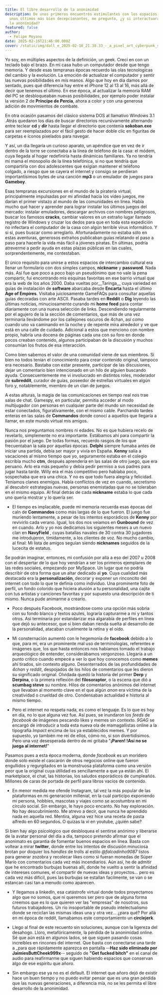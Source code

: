 ```yaml
---
title: El libre desarrollo de la anonimidad
description: De unos primeros encuentros estimulantes con los espacios online a
  unos últimos más bien decepcionantes, me pregunto, ¿y si interactuaramos desde
  la anonimidad?
featured: false
author:
  - Felipe Moyano
date: 2025-02-16T21:46:00.000Z
cover: /static/img/dall_e_2025-02-16_21.38.33_-_a_pixel_art_cyberpunk_scene_inspired_by_prince_of_persia_2_environments._the_setting_features_ancient_persian-style_architecture_mixed_with_futuristic.webp
---
```

Yo soy, en múltiples aspectos de la definición, un geek. Crecí en con un teclado bajo el brazo. En mi casa hubo un computador desde que tengo memoria. Y desde esas tempranas épocas recuerdo las olas tecnologicas del cambio y la evolución. La emoción de actualizar el computador y sentir las nuevas posibilidades en mis manos. Algo que hoy en día damos por sentado, pues qué diferencia hay entre el iPhone 12 al 13 al 16, más allá de decir que tenemos el último. En ese época, al actualizar  la memoria RAM del PC se desbloqueaban nuevas posibilidades, por ejemplo poder instalar la versión 2 de __Príncipe de Percia__, ahora a color y con una generosa adición de movimientos de combate. 

En otra ocasión pasamos del clásico sistema DOS al llamativo Windows 3.1 .Atrás quedaron los días de buscar directorios recursivamente alternando entre teclear __cd__ y __dir__ hasta llegar el directorio que contenía __sokoban.exe__ para ser reemplazados por el fácil gesto de hacer doble clic en figuritas de carpetas e íconos pixelados para navegar. 

Y así, un día llegaría un curioso aparato, un apéndice que en vez de ir dentro de la torre se conectaba a la línea de teléfono de la casa: el módem, cuya llegada al hogar redefiniría hasta dinámicas familiares. Ya no tendría mi mamá el monopolio de la línea telefónica, si no que tendría que compartirla con dos adolescentes que exigían mantener el teléfono colgado, a riesgo que se cayera el internet y consigo se perdieran importantísimos bytes de una canción __mp3__ o un emulador de juegos para __Gameboy__.

Esas tempranas excursiones en el mundo de la piratería virtual, principalmente impulsadas por mi afinidad hacia los vídeo juegos, me darían el primer vistazo al mundo de las comunidades en línea. Había mucho qué hacer y aprender para lograr instalar los últimos juegos del mercado: instalar emuladores, descargar archivos con nombres peligrosos, buscar los famosos __cracks__, cambiar valores en un extraño lugar llamado registro de Windows y cruzar los dedos para que en toda esta expedición no infectara el computador de la casa con algún terrible virus informático. Y si sí, pues buscar como arreglarlo.  Afortunadamente no estaba sólo en estas aventuras, generosos extraños publicaban guías relatando el paso a paso para hacerle la vida más fácil a jóvenes piratas. En últimas, podría atreverme a pedir ayuda en estas plazas públicas en las cuales, sorprendentemente, me contestaban.

El único requisito para unirse a estos espacios de intercambio cultural era llenar un formulario con dos simples campos, __nickname__ y __password__. Nada más.  Así fue que poco a poco bajo un pseudónimo que no vale la pena compartir, fui encontrando mis esquinas favoritas en ese barrio virtual que era la web de los años 2000. Daba vueltas por__Taringa__ cuya variedad en guías de instalación de __software__ abarcaba desde __Encarta__ hasta el último __Age of Empires__.  Visitaba juiciosamente GameFAQs para consultar aquellas guías decoradas con arte ASCII. Pasaba tardes en __Reddit__ o __Dig__ leyendo las últimas noticias, minuciosamente curando mi __home feed__ para contar diariamente con una nueva selección de links. Descendiendo regularmente por el agujero de la la sección de comentarios, que más de una vez terminaría llevándome por los callejones oscuros de 4chan, así como cuando uno va caminando en la noche y de repente mira alrededor y ve que está en una calle de cuidado. Adicional a estos que menciono con nombre propio, habría una docena de páginas cada una con su foro en donde pocos creaban contenido, algunos participaban de la discusión y muchos consumían los frutos de esa interacción.

Como bien sabemos el valor de una comunidad viene de sus miembros. Si bien no todos tenían el conocimiento para crear contenido original, tampoco era necesario. Bastaba con estar presente, participar de las discusiones, dejar un comentario bien intencionado en un hilo de alguien buscando ayuda. Consecuentemente me vi involucrado en distintos roles, moderador de __subreddit__, curador de guías, poseedor de estrellas virtuales en algún foro y, notablemente, miembro de un clan de juegos.

A estas alturas, la magia de las comunicaciones en tiempo real nos trae salas de chat. Gamespy, en particular, permitía acceder al modo multijugador con personas en cualquier parte del mundo sin necesidad de estar conectados, figurativamente, con el mismo cable. Parchando tardes enteras en las salas de __Commandos__ donde conocí a aquellos que llegaría a llamar, en este mundo virtual mis amigos. 

Nunca nos preguntamos nombres ni edades. No es que hubiera recelo de revelarlo, simplemente no era importante. Estábamos ahí para compartir la pasión por el juego. De todas formas, recuerdo rasgos de los que frecuentaban la sala por aquellas épocas. __Delphi__ siempre fumaba antes de iniciar una partida, debía ser mayor y vivía en España.  __Kenny__ salía a vacaciones al mismo tiempo que yo, seguramente estaba en el colegio escribía mucho __ctm__, después aprendería en las salas de otro juego, que era peruano. Arlo era más pequeño y debía pedir permiso a sus padres para jugar hasta tarde. Willy era el más competitivo pero hablaba poco, sospechaba que era una chica.  Y no es que todo fuera alegría y felicidad. Teníamos clanes enemigos. Había conflictos de vez en cuando, secretismo al descubrir estrategias nuevas, personas  enemistadas que no se toleraban en el mismo equipo. Al final detrás de cada __nickname__ estaba lo que cada uno quería mostrar y lo quería ser.
- El tiempo es implacable, puede mi memoria recuerda esas épocas del caln de __Commandos__ como más largas de lo que fueron. El  juego fue muriendo lentamente, a pesar de los intentos esporádicos de __Kenny__ por revivirlo cada verano. Igual, los dos nos veíamos en __Gunbound__ de vez en cuando. Arlo y yo nos dedicamos los siguientes meses a un nuevo clan en  __NavyField__ , cuyas batallas navales de 30 contra 30 jugadores me introdujeron, tímidamente, a los clientes de voz. No mucho cambio, al final: Mi lista de amigos seguían siendo __nicknames__  seguidos de la lucecita de estatus.

Se podrán imaginar, entonces, mi confusión por allá a eso del 2007 u 2008 con el despertar de lo que hoy vendrían a ser los primeros ejemplares de las redes sociales, empezando por MySpace. Un lugar que no podría describir de otra forma que un altar dedicado al __yo__. Cuya cualidad más destacada era la __personalización__, decorar y exponer un rinconcito del internet con todo lo que te definía como individuo. Una prominente foto de perfil, un fondo colorido que hiciera alusión a tu personalidad, una cajita con tus artistas y canciones favoritas y por supuesto una descripción de ti mismo. Nunca pude animarme a crearlo.
- Poco después Facebook, mostrándose como una opción más sobria con su fondo blanco y textos azules, lograría capturarme a mi y tantos otros. Así terminaría por estandarizar esa algarabía de perfiles en línea que dejó su antecesor, que si bien daban rienda suelta al desarrollo de la personalidad, atacaban cruelmente la retina y el oído.

- Mi consternación aumentó con le hegemonía de __facebook__ debido a lo que, para mi, era un prominente mal uso de terminologías, referentes e imágenes que, los que  hasta entonces  nos habíamos tomado el trabajo arqueológico de entender, considerábamos vergonzoso. Llegaría a un punto crítico cuando empecé a ver lo que hoy conocemos como __memes__ ahí tirados, sin contexto alguno. Desenterrados de las profundidades de _4chan_ y _reddit_, despojados de los hilos de comentarios que les dieron su significado original. Olvidada quedó la historia del primer __Derp__ y __Derpina__, o la primera reflexión del __filosoraptor__, o la escena que dió a __scumbag steve__ su nombre. Hilos de comentarios anónimos del internet que llevaban al momento clave en el que algún _anon_  era víctima de la creatividad o crueldad de otro.  Condensaban actualidad e historia al mismo tiempo. 
- Pero el internet no respeta nada, es como el lenguaje. Es lo que es hoy en día, no lo que alguna vez fue. Así pues, se inundaron los _feeds_ de _facebook_ de imágenes pescando likes y memes sin contexto. _9GAG_ se encargó de introducir a toda esta nueva ola de mamagallistas online a la tipografía _Impact_ encima de los ya establecidos memes. Y por supuesto, yo también me reí de ellos, cómo no, si son divertidísimos. Pero una voz desesperada dentro de mi gritaba "__¡Paren! !Así no se juega al internet!__"

Pasamos pues a esta época moderna, donde _facebook_ es un moridero donde solo existe el cascarón de otros negocios online que fueron engullidos y regurgitados en la monstruosa plataforma como una versión peor que la original cuya útilidad es sencillamente a que ya están ahí. El marketplace, el chat, las historias, los saludos esporádicos de cumpleañós. Millones de caras de portada de perfil para libros vacíos de contenido.

- En menor medida me ofende Instagram, tal vez la más popular de las plataformas en mi generación millenial, en la cuál participo exponiendo mi persona,  hobbies, mascotas y viajes como se acostumbra en mi círculo social. Sin embargo, le hayo poco encanto. No hay exploración. No hay descubrimiento. Me atrevo a decir, que nunca he aprendido nada en aquella red. Mentira, alguna vez hice una receta de pasta alfredo en 60 segundos. O quizas la vi en youtube, ¿quién sabe?

Si bien hay algo psicológico que desbloquea el sentirse anónimo y liberarse de la avatar personal del día a día, tampoco pretendo afirmar que el anonimato es garantía de fomentar buenos espacios en línea. Basta con voltear a mirar __twitter__, donde entre los intentos de discusión minuciosa brotan por doquier los _handles_ de trolls al estilo _@falcadinho9087_ listos para generar zozobra y recolecar likes como si fueran monedas de Súper Mario con comentarios cada vez más incendiarios. Aún así, he de admitir que he encontrado burbujas buenas allí, donde he vuelto a sentir la afinidad de intereses comunes, el compartir de nuevas ideas y proyectos... pero es cada vez más difícil, pues las burbujas se estallan facilmente, se van o se estancan casi tan a menudo como aparecen.

- Y llegamos a linkedIn, esa catástrofe virtual donde todos proyectamos algo que no somos, que ni queremos ser pero que de alguna forma creemos que es lo que quieren ver las "empresas" de nosotros, sus futuros trabajadores. Un rio insoportable de pseudo intelectualismo donde se reciclan las mismas ideas una y otra vez... ¿para qué? Por allá en mi época de reddit, llamabamos este comportamiento un __circlejerk__.

- Llego al final de este recuento sin soluciones, aunque con la ligereza del desahogo. Lloro, metafóricamente, la pérdida de la anonimidad online. Sé que aún está en algunos lados, sé que siguen pasando cosas increíbles en rincones del internet. Que basta con conectarse una tarde a _para que rápidamente aparezca en pantalla  --__Haz sido eliminado por JaimiesButtCheek999x__-- seguido de  __"Get fucked bitch"__ en el canal de audio para reafirmarme que siguen habiendo espacios que conservan algo de ese espíritu que añoro.

- Sin embargo ese ya no es el default. El internet que añoro dejó de existir hace un buen tiempo y no puedo evitar pensar que es una gran pérdida que las nuevas generaciones, a diferencia mía, no se les permita el libre desarrollo de la anonimidad.
